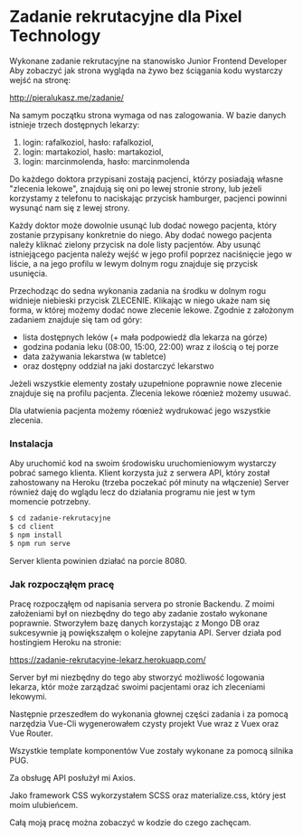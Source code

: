# Zadanie rekrutacyjne dla Pixel Technology

Wykonane zadanie rekrutacyjne na stanowisko Junior Frontend Developer
Aby zobaczyć jak strona wygląda na żywo bez ściągania kodu wystarczy wejść na stronę: 

http://pieralukasz.me/zadanie/

Na samym początku strona wymaga od nas zalogowania.
W bazie danych istnieje trzech dostępnych lekarzy: 

1. login: rafalkoziol, hasło: rafalkoziol,
2. login: martakoziol, hasło: martakoziol,
3. login: marcinmolenda, hasło: marcinmolenda

Do każdego doktora przypisani zostają pacjenci, którzy posiadają własne "zlecenia lekowe", 
znajdują się oni po lewej stronie strony, lub jeżeli korzystamy z telefonu to naciskając przycisk
hamburger, pacjenci powinni wysunąć nam się z lewej strony.

Każdy doktor może dowolnie usunąć lub dodać nowego pacjenta, który zostanie przypisany konkretnie do niego.
Aby dodać nowego pacjenta należy kliknać zielony przycisk na dole listy pacjentów.
Aby usunąć istniejącego pacjenta należy wejść w jego profil poprzez naciśnięcie jego w liście,
a na jego profilu w lewym dolnym rogu znajduje się przycisk usunięcia. 

Przechodząc do sedna wykonania zadania na środku w dolnym rogu widnieje niebieski przycisk ZLECENIE.
Klikając w niego ukaże nam się forma, w której możemy dodać nowe zlecenie lekowe. Zgodnie z założonym
zadaniem znajduje się tam od góry: 
- lista dostępnych leków (+ mała podpowiedź dla lekarza na górze)
- godzina podania leku (08:00, 15:00, 22:00) wraz z ilością o tej porze
- data zażywania lekarstwa (w tabletce)
- oraz dostępny oddział na jaki dostarczyć lekarstwo

Jeżeli wszystkie elementy zostały uzupełnione poprawnie nowe zlecenie znajduje się na profilu pacjenta.
Zlecenia lekowe róœnież możemy usuwać.

Dla ułatwienia pacjenta możemy róœnież wydrukować jego wszystkie zlecenia.


### Instalacja

Aby uruchomić kod na swoim środowisku uruchomieniowym wystarczy pobrać samego klienta. 
Klient korzysta już z serwera API, który został zahostowany na Heroku (trzeba poczekać pół minuty na włączenie)
Server również daję do wglądu lecz do działania programu nie jest w tym momencie potrzebny.

```sh
$ cd zadanie-rekrutacyjne
$ cd client
$ npm install
$ npm run serve
```

Server klienta powinien działać na porcie 8080. 

### Jak rozpocząłęm pracę 
Pracę rozpocząłęm od napisania servera po stronie Backendu. Z moimi założeniami był on niezbędny do tego 
aby zadanie zostało wykonane poprawnie. Stworzyłem bazę danych korzystając z Mongo DB oraz sukcesywnie ją
powiększałęm o kolejne zapytania API. Server działa pod hostingiem Heroku na stronie: 

https://zadanie-rekrutacyjne-lekarz.herokuapp.com/

Server był mi niezbędny do tego aby stworzyć możliwość logowania lekarza, któr może zarządzać swoimi 
pacjentami oraz ich zleceniami lekowymi.

Następnie przeszedłem do wykonania głownej części zadania i za pomocą narzędzia Vue-Cli wygenerowałem czysty 
projekt Vue wraz z Vuex oraz Vue Router.

Wszystkie template komponentów Vue zostały wykonane za pomocą silnika PUG.

Za obsługę API posłużył mi Axios.

Jako framework CSS wykorzystałem SCSS oraz materialize.css, który jest moim ulubieńcem.

Całą moją pracę można zobaczyć w kodzie do czego zachęcam. 


